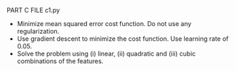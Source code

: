 


PART C FILE c1.py

- Minimize mean squared error cost function. Do not use any regularization.
- Use gradient descent to minimize the cost function. Use learning rate of 0.05.
- Solve the problem using (i) linear, (ii) quadratic and (iii) cubic combinations of the
features.